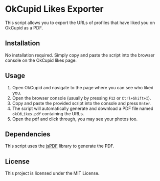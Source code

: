 # OkCupid Likes Exporter

This script allows you to export the URLs of profiles that have liked you on OkCupid as a PDF.

## Installation

No installation required. Simply copy and paste the script into the browser console on the OkCupid likes page.

## Usage

1. Open OkCupid and navigate to the page where you can see who liked you.
2. Open the browser console (usually by pressing `F12` or `Ctrl+Shift+I`).
3. Copy and paste the provided script into the console and press `Enter`.
4. The script will automatically generate and download a PDF file named `okCdLikes.pdf` containing the URLs.
5. Open the pdf and click through, you may see your photos too.

## Dependencies

This script uses the [jsPDF](https://github.com/parallax/jsPDF) library to generate the PDF.

## License

This project is licensed under the MIT License.

